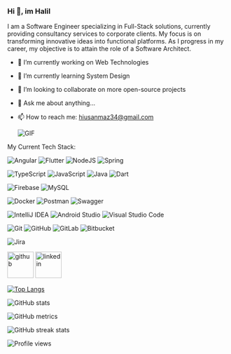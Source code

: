 ### Hi 👋, im **Halil**

I am a Software Engineer specializing in Full-Stack solutions, currently providing consultancy services to corporate clients. My focus is on transforming innovative ideas into functional platforms. As I progress in my career, my objective is to attain the role of a Software Architect.

- 🔭 I’m currently working on Web Technologies 
- 🌱 I’m currently learning System Design 
- 👯 I’m looking to collaborate on more open-source projects 
- 💬 Ask me about anything... 
- 📫 How to reach me: hiusanmaz34@gmail.com 

   ![**GIF**](https://media.giphy.com/media/FspLvJQlQACXu/giphy.gif)


 My Current Tech Stack: 
 
 ![Angular](https://img.shields.io/badge/angular-%23DD0031.svg?style=for-the-badge&logo=angular&logoColor=white)
 ![Flutter](https://img.shields.io/badge/Flutter-%2302569B.svg?style=for-the-badge&logo=Flutter&logoColor=white)
 ![NodeJS](https://img.shields.io/badge/node.js-6DA55F?style=for-the-badge&logo=node.js&logoColor=white)
 ![Spring](https://img.shields.io/badge/spring-%236DB33F.svg?style=for-the-badge&logo=spring&logoColor=white)

 ![TypeScript](https://img.shields.io/badge/typescript-%23007ACC.svg?style=for-the-badge&logo=typescript&logoColor=white)
 ![JavaScript](https://img.shields.io/badge/javascript-%23323330.svg?style=for-the-badge&logo=javascript&logoColor=%23F7DF1E)
 ![Java](https://img.shields.io/badge/java-%23ED8B00.svg?style=for-the-badge&logo=java&logoColor=white)
 ![Dart](https://img.shields.io/badge/dart-%230175C2.svg?style=for-the-badge&logo=dart&logoColor=white)

 ![Firebase](https://img.shields.io/badge/firebase-%23039BE5.svg?style=for-the-badge&logo=firebase)
 ![MySQL](https://img.shields.io/badge/mysql-%2300f.svg?style=for-the-badge&logo=mysql&logoColor=white)
 
 ![Docker](https://img.shields.io/badge/docker-%230db7ed.svg?style=for-the-badge&logo=docker&logoColor=white)
 ![Postman](https://img.shields.io/badge/Postman-FF6C37?style=for-the-badge&logo=postman&logoColor=white)
 ![Swagger](https://img.shields.io/badge/-Swagger-%23Clojure?style=for-the-badge&logo=swagger&logoColor=white)
 
 ![IntelliJ IDEA](https://img.shields.io/badge/IntelliJIDEA-000000.svg?style=for-the-badge&logo=intellij-idea&logoColor=white)
 ![Android Studio](https://img.shields.io/badge/Android%20Studio-3DDC84.svg?style=for-the-badge&logo=android-studio&logoColor=white)
 ![Visual Studio Code](https://img.shields.io/badge/Visual%20Studio%20Code-0078d7.svg?style=for-the-badge&logo=visual-studio-code&logoColor=white)
 
 ![Git](https://img.shields.io/badge/git-%23F05033.svg?style=for-the-badge&logo=git&logoColor=white)
 ![GitHub](https://img.shields.io/badge/github-%23121011.svg?style=for-the-badge&logo=github&logoColor=white)
 ![GitLab](https://img.shields.io/badge/gitlab-%23181717.svg?style=for-the-badge&logo=gitlab&logoColor=white)
 ![Bitbucket](https://img.shields.io/badge/bitbucket-%230047B3.svg?style=for-the-badge&logo=bitbucket&logoColor=white)
 
 ![Jira](https://img.shields.io/badge/jira-%230A0FFF.svg?style=for-the-badge&logo=jira&logoColor=white)

[<img src='https://cdn.jsdelivr.net/npm/simple-icons@3.0.1/icons/github.svg' alt='github' height='60'>](https://github.com/hiulusoy)  [<img src='https://cdn.jsdelivr.net/npm/simple-icons@3.0.1/icons/linkedin.svg' alt='linkedin' height='60'>](https://www.linkedin.com/in/halil-ulusoy/)  

[![Top Langs](https://github-readme-stats.vercel.app/api/top-langs/?username=hiulusoy&layout=compact)](https://github.com/anuraghazra/github-readme-stats)

![GitHub stats](https://github-readme-stats.vercel.app/api?username=hiulusoy&show_icons=true&count_private=true)  

![GitHub metrics](https://metrics.lecoq.io/hiulusoy)  

![GitHub streak stats](https://github-readme-streak-stats.herokuapp.com/?user=hiulusoy)  

![Profile views](https://gpvc.arturio.dev/hiulusoy)  
